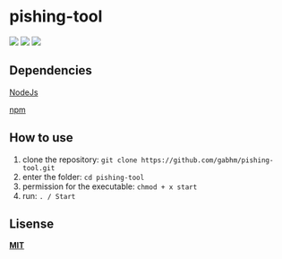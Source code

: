 # pishing-tool
![](https://img.shields.io/badge/%F0%9F%AA%93%20Class-Pishing-red)
![](https://img.shields.io/badge/JavaScript-yellow)
![](https://img.shields.io/badge/-NodeJs-green)

## Dependencies
[NodeJs](https://nodejs.org/en/)

[npm](https://www.npmjs.com/)

## How to use
1. clone the repository: `git clone https://github.com/gabhm/pishing-tool.git`
2. enter the folder: `cd pishing-tool`
3. permission for the executable: `chmod + x start`
4. run: `. / Start`

## Lisense
**[MIT](https://github.com/gabhm/pishing-tool/blob/main/LICENSE)**
